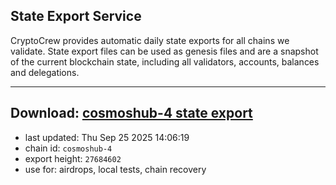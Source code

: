 ## State Export Service
CryptoCrew provides automatic daily state exports for all chains we validate. State export files can be used as genesis files and are a snapshot of the current blockchain state, including all validators, accounts, balances and delegations.

---
**Download: [cosmoshub-4 state export](https://dl-eu2.ccvalidators.com/SERVICE/cosmoshub/cosmoshub-4_export_27684602.json)**
---

- last updated: Thu Sep 25 2025 14:06:19
- chain id: `cosmoshub-4`
- export height: `27684602`
- use for: airdrops, local tests, chain recovery
